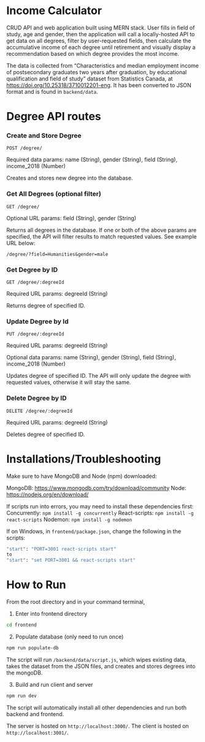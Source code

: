 # Income Calculator

CRUD API and web application built using MERN stack. User fills in field of study, age and gender, then the application will call a locally-hosted API to get data on all degrees, filter by user-requested fields, then calculate the accumulative income of each degree until retirement and visually display a recommendation based on which degree provides the most income.

The data is collected from “Characteristics and median employment income of
postsecondary graduates two years after graduation, by educational qualification and field of study” dataset from Statistics Canada, at https://doi.org/10.25318/3710012201-eng. It has been converted to JSON format and is found in `backend/data`.

# Degree API routes

### Create and Store Degree

`POST /degree/`

Required data params: name (String), gender (String), field (String), income_2018 (Number)

Creates and stores new degree into the database.

### Get All Degrees (optional filter)

`GET /degree/`

Optional URL params: field (String), gender (String)

Returns all degrees in the database. If one or both of the above params are specified, the API will filter results to match requested values. See example URL below:

`/degree/?field=Humanities&gender=male`

### Get Degree by ID

`GET /degree/:degreeId`

Required URL params: degreeId (String)

Returns degree of specified ID.

### Update Degree by Id

`PUT /degree/:degreeId`

Required URL params: degreeId (String)

Optional data params: name (String), gender (String), field (String), income_2018 (Number)

Updates degree of specified ID. The API will only update the degree with requested values, otherwise it will stay the same.

### Delete Degree by ID

`DELETE /degree/:degreeId`

Required URL params: degreeId (String)

Deletes degree of specified ID.

# Installations/Troubleshooting

Make sure to have MongoDB and Node (npm) downloaded:

MongoDB: https://www.mongodb.com/try/download/community
Node: https://nodejs.org/en/download/

If scripts run into errors, you may need to install these dependencies first:
Concurrently: `npm install -g concurrently`
React-scripts: `npm install -g react-scripts`
Nodemon: `npm install -g nodemon`

If on Windows, in `frontend/package.json`, change the following in the scripts:
```sh
"start": "PORT=3001 react-scripts start"
to
"start": "set PORT=3001 && react-scripts start"
```

# How to Run

From the root directory and in your command terminal,

1. Enter into frontend directory

```sh
cd frontend
```

2. Populate database (only need to run once)

```sh
npm run populate-db
```

The script will run `/backend/data/script.js`, which wipes existing data, takes the dataset from the JSON files, and creates and stores degrees into the mongoDB.

3. Build and run client and server

```sh
npm run dev
```

The script will automatically install all other dependencies and run both backend and frontend. 

The server is hosted on `http://localhost:3000/`.
The client is hosted on `http://localhost:3001/`.